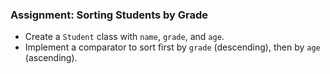 ### Assignment: Sorting Students by Grade
- Create a `Student` class with `name`, `grade`, and `age`.
- Implement a comparator to sort first by `grade` (descending), then by `age` (ascending).

